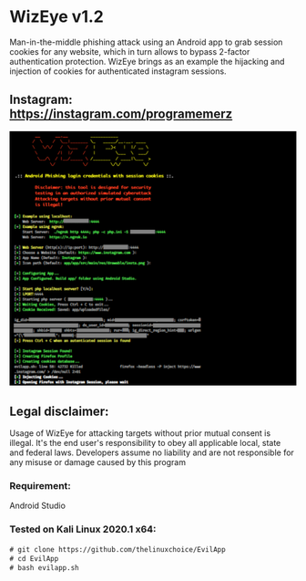 # WizEye v1.2
Man-in-the-middle phishing attack using an Android app to grab session cookies for any website, which in turn allows to bypass 2-factor authentication protection. WizEye brings as an example the hijacking and injection of cookies for authenticated instagram sessions.

## Instagram: https://instagram.com/programemerz

![](image.png)

## Legal disclaimer:

Usage of WizEye for attacking targets without prior mutual consent is illegal. It's the end user's responsibility to obey all applicable local, state and federal laws. Developers assume no liability and are not responsible for any misuse or damage caused by this program 

### Requirement:
Android Studio

### Tested on Kali Linux 2020.1 x64:
```
# git clone https://github.com/thelinuxchoice/EvilApp
# cd EvilApp
# bash evilapp.sh
```
